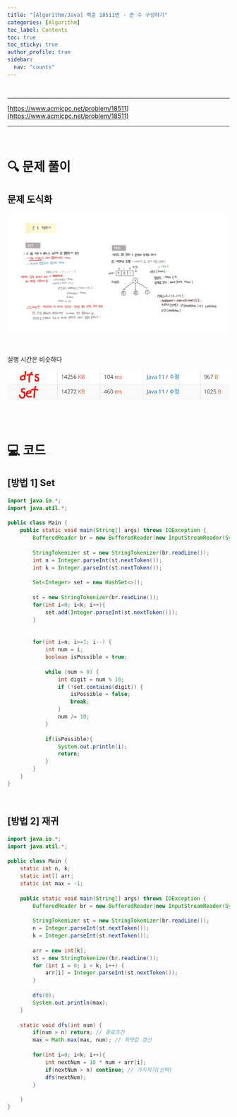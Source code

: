 ```yaml
---
title: "[Algorithm/Java] 백준 18511번 - 큰 수 구성하기"
categories: [Algorithm]
toc_label: Contents
toc: true
toc_sticky: true
author_profile: true
sidebar:
  nav: "counts"
---
```


<br>

---

[https://www.acmicpc.net/problem/18511](https://www.acmicpc.net/problem/18511)

---

<br>

# 🔍 문제 풀이

## 문제 도식화

![assets/images/2025/18511.jpg](../../../assets/images/2025/18511.jpg)

<br>

실행 시간은 비슷하다

![](/assets/images/2025/2025-09-07-16-11-37.png)

<br><br>

# 💻 코드

## [방법 1] Set

```java
import java.io.*;
import java.util.*;

public class Main {
    public static void main(String[] args) throws IOException {
        BufferedReader br = new BufferedReader(new InputStreamReader(System.in));

        StringTokenizer st = new StringTokenizer(br.readLine());
        int n = Integer.parseInt(st.nextToken());
        int k = Integer.parseInt(st.nextToken());

        Set<Integer> set = new HashSet<>();

        st = new StringTokenizer(br.readLine());
        for(int i=0; i<k; i++){
            set.add(Integer.parseInt(st.nextToken()));
        }


        for(int i=n; i>=1; i--) {
            int num = i;
            boolean isPossible = true;

            while (num > 0) {
                int digit = num % 10;
                if (!set.contains(digit)) {
                    isPossible = false;
                    break;
                }
                num /= 10;
            }

            if(isPossible){
                System.out.println(i);
                return;
            }
        }
    }
}
```

<br>

## [방법 2] 재귀

```java
import java.io.*;
import java.util.*;

public class Main {
    static int n, k;
    static int[] arr;
    static int max = -1;

    public static void main(String[] args) throws IOException {
        BufferedReader br = new BufferedReader(new InputStreamReader(System.in));

        StringTokenizer st = new StringTokenizer(br.readLine());
        n = Integer.parseInt(st.nextToken());
        k = Integer.parseInt(st.nextToken());

        arr = new int[k];
        st = new StringTokenizer(br.readLine());
        for (int i = 0; i < k; i++) {
            arr[i] = Integer.parseInt(st.nextToken());
        }

        dfs(0);
        System.out.println(max);
    }

    static void dfs(int num) {
        if(num > n) return; // 종료조건
        max = Math.max(max, num); // 최댓값 갱신

        for(int i=0; i<k; i++){
            int nextNum = 10 * num + arr[i];
            if(nextNum > n) continue; // 가지치기(선택)
            dfs(nextNum);
        }

    }
}
```

<br>
